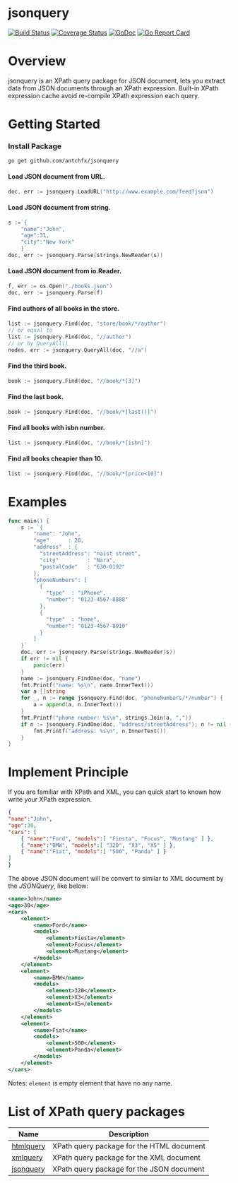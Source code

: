 jsonquery
====
[![Build Status](https://travis-ci.org/antchfx/jsonquery.svg?branch=master)](https://travis-ci.org/antchfx/jsonquery)
[![Coverage Status](https://coveralls.io/repos/github/antchfx/jsonquery/badge.svg?branch=master)](https://coveralls.io/github/antchfx/jsonquery?branch=master)
[![GoDoc](https://godoc.org/github.com/antchfx/jsonquery?status.svg)](https://godoc.org/github.com/antchfx/jsonquery)
[![Go Report Card](https://goreportcard.com/badge/github.com/antchfx/jsonquery)](https://goreportcard.com/report/github.com/antchfx/jsonquery)

Overview
===

jsonquery is an XPath query package for JSON document, lets you extract data from JSON documents through an XPath expression. Built-in XPath expression cache avoid re-compile XPath expression each query.

Getting Started
===

### Install Package
```
go get github.com/antchfx/jsonquery
```

#### Load JSON document from URL.

```go
doc, err := jsonquery.LoadURL("http://www.example.com/feed?json")
```

#### Load JSON document from string.

```go
s :=`{
    "name":"John",
    "age":31, 
    "city":"New York" 
    }`
doc, err := jsonquery.Parse(strings.NewReader(s))
```

#### Load JSON document from io.Reader.

```go
f, err := os.Open("./books.json")
doc, err := jsonquery.Parse(f)
```

#### Find authors of all books in the store.
```go
list := jsonquery.Find(doc, "store/book/*/author")
// or equal to
list := jsonquery.Find(doc, "//author")
// or by QueryAll()
nodes, err := jsonquery.QueryAll(doc, "//a")
```

#### Find the third book.

```go
book := jsonquery.Find(doc, "//book/*[3]")
```

#### Find the last book.

```go
book := jsonquery.Find(doc, "//book/*[last()]")
```

#### Find all books with isbn number.

```go
list := jsonquery.Find(doc, "//book/*[isbn]")
```

#### Find all books cheapier than 10.

```go
list := jsonquery.Find(doc, "//book/*[price<10]")
```

Examples
===

```go
func main() {
	s := `{
		"name": "John",
		"age"      : 26,
		"address"  : {
		  "streetAddress": "naist street",
		  "city"         : "Nara",
		  "postalCode"   : "630-0192"
		},
		"phoneNumbers": [
		  {
			"type"  : "iPhone",
			"number": "0123-4567-8888"
		  },
		  {
			"type"  : "home",
			"number": "0123-4567-8910"
		  }
		]
	}`
	doc, err := jsonquery.Parse(strings.NewReader(s))
	if err != nil {
		panic(err)
	}
	name := jsonquery.FindOne(doc, "name")
	fmt.Printf("name: %s\n", name.InnerText())
	var a []string
	for _, n := range jsonquery.Find(doc, "phoneNumbers/*/number") {
		a = append(a, n.InnerText())
	}
	fmt.Printf("phone number: %s\n", strings.Join(a, ","))
	if n := jsonquery.FindOne(doc, "address/streetAddress"); n != nil {
		fmt.Printf("address: %s\n", n.InnerText())
	}
}
```

Implement Principle
===
If you are familiar with XPath and XML, you can quick start to known how 
write your XPath expression.

```json
{
"name":"John",
"age":30,
"cars": [
	{ "name":"Ford", "models":[ "Fiesta", "Focus", "Mustang" ] },
	{ "name":"BMW", "models":[ "320", "X3", "X5" ] },
	{ "name":"Fiat", "models":[ "500", "Panda" ] }
]
}
```
The above JSON document will be convert to similar to XML document by the *JSONQuery*, like below:

```XML
<name>John</name>
<age>30</age>
<cars>
	<element>
		<name>Ford</name>
		<models>
			<element>Fiesta</element>
			<element>Focus</element>
			<element>Mustang</element>
		</models>		
	</element>
	<element>
		<name>BMW</name>
		<models>
			<element>320</element>
			<element>X3</element>
			<element>X5</element>
		</models>		
	</element>
	<element>
		<name>Fiat</name>
		<models>
			<element>500</element>
			<element>Panda</element>
		</models>		
	</element>
</cars>
```

Notes: `element` is empty element that have no any name.

List of XPath query packages
===
|Name |Description |
|--------------------------|----------------|
|[htmlquery](https://github.com/antchfx/htmlquery) | XPath query package for the HTML document|
|[xmlquery](https://github.com/antchfx/xmlquery) | XPath query package for the XML document|
|[jsonquery](https://github.com/antchfx/jsonquery) | XPath query package for the JSON document|
